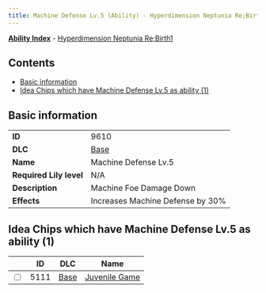 ```yaml
---
title: Machine Defense Lv.5 (Ability) - Hyperdimension Neptunia Re;Birth1
---
```


[**Ability Index**](/neptunia/rb1/ability/index.html) - [Hyperdimension Neptunia Re;Birth1](/neptunia/rb1)

## Contents

- [Basic information](#basic-information)
- [Idea Chips which have Machine Defense Lv.5 as ability (1)](#idea-chips-which-have-machine-defense-lv5-as-ability-1)

## Basic information

|   |   |
| -- | -- |
| **ID** | 9610 |
| **DLC** | [Base](/neptunia/rb1/dlc/1-base.html) |
| **Name** | Machine Defense Lv.5 |
| **Required Lily level** | N/A |
| **Description** | Machine Foe Damage Down |
| **Effects** | Increases Machine Defense by 30% |


## Idea Chips which have Machine Defense Lv.5 as ability (1)

|    | ID | DLC | Name |
| -- | -- | --- | ---- |
| <input type="checkbox" id="rb1-item-1-5111" class="trackbox" /> | 5111 | [Base](/neptunia/rb1/dlc/1-base.html) | [Juvenile Game](/neptunia/rb1/item/1-5111-juvenile-game.html) |
